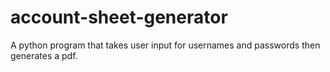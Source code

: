 # account-sheet-generator
A python program that takes user input for usernames and passwords then generates a pdf.
